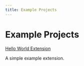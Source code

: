 ```yaml
---
title: Example Projects
---
```


# Example Projects

[Hello World Extension](https://github.com/Adobe-Marketing-Cloud/reactor-helloworld-extension)

A simple example extension.